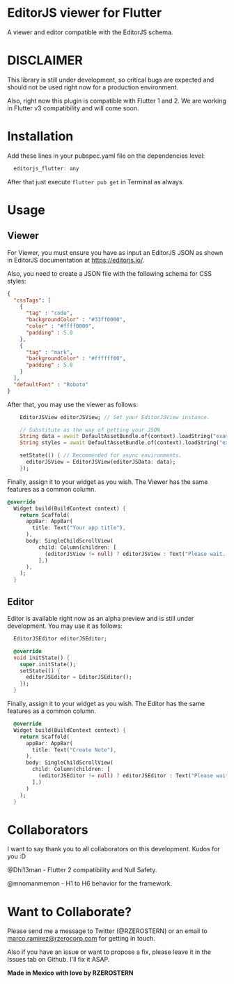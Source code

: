 # EditorJS viewer for Flutter

A viewer and editor compatible with the EditorJS schema.

# DISCLAIMER
This library is still under development, so critical bugs are expected and should not be used right now for a production environment.

Also, right now this plugin is compatible with Flutter 1 and 2. We are working in Flutter v3 compatibility and will come soon.

# Installation

Add these lines in your pubspec.yaml file on the dependencies level:

```dart
  editorjs_flutter: any
```

After that just execute ```flutter pub get``` in Terminal as always.

# Usage

## Viewer
For Viewer, you must ensure you have as input an EditorJS JSON as shown in EditorJS documentation at https://editorjs.io/. 

Also, you need to create a JSON file with the following schema for CSS styles:
```json
{
  "cssTags": [
    {
      "tag" : "code",
      "backgroundColor" : "#33ff0000",
      "color" : "#ffff0000",
      "padding" : 5.0
    },
    {
      "tag" : "mark",
      "backgroundColor" : "#ffffff00",
      "padding" : 5.0
    }
  ],
  "defaultFont" : "Roboto"
}
```

After that, you may use the viewer as follows:

```dart
    EditorJSView editorJSView; // Set your EditorJSView instance.

    // Substitute as the way of getting your JSON
    String data = await DefaultAssetBundle.of(context).loadString("example_asset/example.json");
    String styles = await DefaultAssetBundle.of(context).loadString("example_asset/editorjsstyles.json");

    setState(() { // Recommended for async environments.
      editorJSView = EditorJSView(editorJSData: data);
    });
```

Finally, assign it to your widget as you wish. The Viewer has the same features as a common column.

```dart
@override
  Widget build(BuildContext context) {
    return Scaffold(
      appBar: AppBar(
        title: Text("Your app title"),
      ),
      body: SingleChildScrollView(
          child: Column(children: [
            (editorJSView != null) ? editorJSView : Text("Please wait...")
          ],)
      ),
    );
  }
```

## Editor
Editor is available right now as an alpha preview and is still under development.
You may use it as follows:
```dart
  EditorJSEditor editorJSEditor; 

  @override
  void initState() {
    super.initState();
    setState(() {
      editorJSEditor = EditorJSEditor();
    });
  }
```

Finally, assign it to your widget as you wish. The Editor has the same features as a common column.

```dart
  @override
  Widget build(BuildContext context) {
    return Scaffold(
      appBar: AppBar(
        title: Text("Create Note"),
      ),
      body: SingleChildScrollView(
        child: Column(children: [
          (editorJSEditor != null) ? editorJSEditor : Text("Please wait")
        ],)
      )
    );
  }
```
# Collaborators
I want to say thank you to all collaborators on this development. Kudos for you :D

@Dhi13man - Flutter 2 compatibility and Null Safety.

@mnomanmemon - H1 to H6 behavior for the framework.

# Want to Collaborate?
Please send me a message to Twitter (@RZEROSTERN) or an email to marco.ramirez@rzerocorp.com for getting in touch.

Also if you have an issue or want to propose a fix, please leave it in the Issues tab on Github. I'll fix it ASAP.

**Made in Mexico with love by RZEROSTERN**
